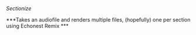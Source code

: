 *Sectionize*

***Takes an audiofile and renders multiple files, (hopefully) one per section using Echonest Remix ***
